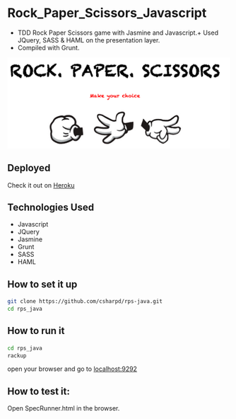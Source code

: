 # Rock_Paper_Scissors_Javascript

+ TDD Rock Paper Scissors game with Jasmine and Javascript.+ Used JQuery, SASS & HAML on the presentation layer.
+ Compiled with Grunt.

![](public/images/screenshot.png)

## Deployed
Check it out on [Heroku]()

## Technologies Used

* Javascript
* JQuery
* Jasmine
* Grunt
* SASS
* HAML

## How to set it up
```sh
git clone https://github.com/csharpd/rps-java.git
cd rps_java
```

## How to run it

```sh
cd rps_java
rackup
```

open your browser and go to [localhost:9292](http://localhost:9292)

## How to test it:

Open SpecRunner.html in the browser.




